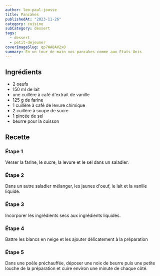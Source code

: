 ```yaml
---
author: leo-paul-jousse
title: Pancakes
publishedAt: "2023-11-26"
category: cuisine
subCategory: dessert
tags:
  - dessert
  - petit-dejeuner
coverImageSlug: qp7WA8AV2x0
summary: En un tour de main vos pancakes comme aux Etats Unis
---
```


## Ingrédients

- 2 oeufs
- 150 ml de lait
- une cuillère à café d'extrait de vanille
- 125 g de farine
- 1 cuillère à café de levure chimique
- 2 cuillère à soupe de sucre
- 1 pincée de sel
- beurre pour la cuisson

## Recette

### Étape 1

Verser la farine, le sucre, la levure et le sel dans un saladier.

### Étape 2

Dans un autre saladier mélanger, les jaunes d'oeuf, ie lait et la vanille liquide.

### Étape 3

Incorporer les ingrédients secs aux ingrédients liquides.

### Étape 4

Battre les blancs en neige et les ajouter délicatement à la préparation

### Étape 5

Dans une poêle préchauffée, déposer une noix de beurre puis une petite louche de la préparation et cuire environ une minute de chaque côté.
